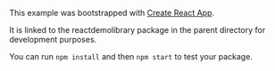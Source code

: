 This example was bootstrapped with [Create React App](https://github.com/facebook/create-react-app).

It is linked to the reactdemolibrary package in the parent directory for development purposes.

You can run `npm install` and then `npm start` to test your package.
